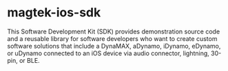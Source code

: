 # magtek-ios-sdk
This Software Development Kit (SDK) provides demonstration source code and a reusable library for software developers who want to create custom software solutions that include a DynaMAX, aDynamo, iDynamo, eDynamo, or uDynamo connected to an iOS device via audio connector, lightning, 30-pin, or BLE.
